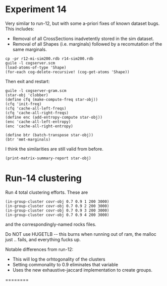 
Experiment 14
=============
Very similar to run-12, but with some a-priori fixes of known
dataset bugs. This includes:

* Removal of all CrossSections inadvetently stored in the
  sim dataset.
* Removal of all Shapes (i.e. marginals) followed by a
  recomutation of the same marginals.


```
cp -pr r12-mi-sim200.rdb r14-sim200.rdb
guile -l cogserver.scm
(load-atoms-of-type 'Shape)
(for-each cog-delete-recursive! (cog-get-atoms 'Shape))
```
Then exit and restart:
```
guile -l cogserver-gram.scm
(star-obj 'clobber)
(define cfq (make-compute-freq star-obj))
(cfq 'init-freq)
(cfq 'cache-all-left-freqs)
(cfq 'cache-all-right-freqs)
(define enc (add-entropy-compute star-obj))
(enc 'cache-all-left-entropy)
(enc 'cache-all-right-entropy)

(define btr (batch-transpose star-obj))
(btr 'mmt-marginals)
```

I think the similarities are still valid from before.
```
(print-matrix-summary-report star-obj)
```


Run-14 clustering
=================
Run 4 total clustering efforts. These are
```
(in-group-cluster covr-obj 0.7 0.9 1 200 3000)
(in-group-cluster covr-obj 0.7 0.9 2 200 3000)
(in-group-cluster covr-obj 0.7 0.9 3 200 3000)
(in-group-cluster covr-obj 0.7 0.9 4 200 3000)
```
and the correspondingly-named rocks files.

Do NOT use HUGETLB -- this burns when running out of ram,
the malloc just .. fails, and everything fucks up.

Notable differences from run-12:
* This will log the orhtogonality of the clusters
* Setting commonality to 0.9 eliminates that variable
* Uses the new exhaustive-jaccard implementation to create groups.

========
